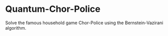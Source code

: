 # Quantum-Chor-Police

Solve the famous household game Chor-Police using the Bernstein-Vazirani algorithm.
